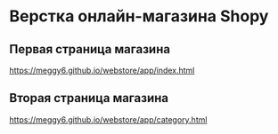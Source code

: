 # Верстка онлайн-магазина Shopy

## Первая страница магазина
https://meggy6.github.io/webstore/app/index.html

## Вторая страница магазина
https://meggy6.github.io/webstore/app/category.html